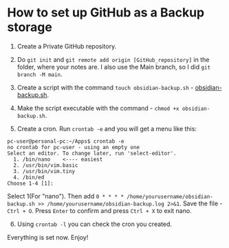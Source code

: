 # How to set up GitHub as a Backup storage 


1. Create a Private GitHub repository. <br>

2. Do `git init` and `git remote add origin [GitHub_repository]` in the folder, where your notes are. I also use the Main branch, so I did `git branch -M main`. <br>

3. Create a script with the command `touch obsidian-backup.sh` - [obsidian-backup.sh](https://github.com/DenisBuserski/Docs/blob/main/obsidian-backup.sh). <br>

4. Make the script executable with the command - `chmod +x obsidian-backup.sh`. <br>

5. Create a cron. Run `crontab -e` and you will get a menu like this:
  ```
  pc-user@personal-pc:~/Apps$ crontab -e
  no crontab for pc-user - using an empty one
  Select an editor. To change later, run 'select-editor'.
    1. /bin/nano    <---- easiest
    2. /usr/bin/vim.basic
    3. /usr/bin/vim.tiny
    4. /bin/ed
  Choose 1-4 [1]:
  ```
  Select 1(For "nano"). Then add `0 * * * * /home/yourusername/obsidian-backup.sh >> /home/yourusername/obsidian-backup.log 2>&1`. Save the file - `Ctrl + O`. Press `Enter` to confirm and press `Ctrl + X` to exit nano. <br>

6. Using `crontab -l` you can check the cron you created. <br>

Everything is set now. Enjoy!
